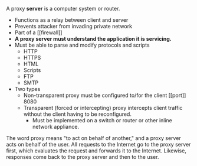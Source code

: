 A proxy **server** is a computer system or router.
- Functions as a relay between client and server
- Prevents attacker from invading private network
- Part of a [[firewall]]
- **A proxy server must understand the application it is servicing.**
- Must be able to parse and modify protocols and scripts
	- HTTP
	- HTTPS
	- HTML
	- Scripts
	- FTP
	- SMTP
- Two types
	- Non-transparent proxy must be configured to/for the client [[port]] 8080
	- Transparent (forced or intercepting) proxy intercepts client traffic without the client having to be reconfigured.
		- Must be implemented on a switch or router or other inline network appliance.


The word proxy means "to act on behalf of another," and a proxy server acts on behalf of the user. All requests to the Internet go to the proxy server first, which evaluates the request and forwards it to the Internet. Likewise, responses come back to the proxy server and then to the user.